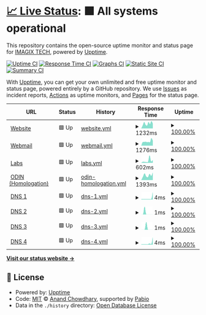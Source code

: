 # [📈 Live Status](https://status.imagix.tech): <!--live status--> **🟩 All systems operational**

This repository contains the open-source uptime monitor and status page for [IMAGIX TECH](https://imagix.tech), powered by [Upptime](https://github.com/upptime/upptime).

[![Uptime CI](https://github.com/imagix-tech/status/workflows/Uptime%20CI/badge.svg)](https://github.com/imagix-tech/status/actions?query=workflow%3A%22Uptime+CI%22)
[![Response Time CI](https://github.com/imagix-tech/status/workflows/Response%20Time%20CI/badge.svg)](https://github.com/imagix-tech/status/actions?query=workflow%3A%22Response+Time+CI%22)
[![Graphs CI](https://github.com/imagix-tech/status/workflows/Graphs%20CI/badge.svg)](https://github.com/imagix-tech/status/actions?query=workflow%3A%22Graphs+CI%22)
[![Static Site CI](https://github.com/imagix-tech/status/workflows/Static%20Site%20CI/badge.svg)](https://github.com/imagix-tech/status/actions?query=workflow%3A%22Static+Site+CI%22)
[![Summary CI](https://github.com/imagix-tech/status/workflows/Summary%20CI/badge.svg)](https://github.com/imagix-tech/status/actions?query=workflow%3A%22Summary+CI%22)

With [Upptime](https://upptime.js.org), you can get your own unlimited and free uptime monitor and status page, powered entirely by a GitHub repository. We use [Issues](https://github.com/imagix-tech/status/issues) as incident reports, [Actions](https://github.com/imagix-tech/status/actions) as uptime monitors, and [Pages](https://status.imagix.tech) for the status page.

<!--start: status pages-->
<!-- This summary is generated by Upptime (https://github.com/upptime/upptime) -->
<!-- Do not edit this manually, your changes will be overwritten -->
<!-- prettier-ignore -->
| URL | Status | History | Response Time | Uptime |
| --- | ------ | ------- | ------------- | ------ |
| <img alt="" src="https://icons.duckduckgo.com/ip3/imagix.tech.ico" height="13"> [Website](https://imagix.tech) | 🟩 Up | [website.yml](https://github.com/imagix-tech/status/commits/HEAD/history/website.yml) | <details><summary><img alt="Response time graph" src="./graphs/website/response-time-week.png" height="20"> 1232ms</summary><br><a href="https://status.imagix.tech/history/website"><img alt="Response time 800" src="https://img.shields.io/endpoint?url=https%3A%2F%2Fraw.githubusercontent.com%2Fimagix-tech%2Fstatus%2FHEAD%2Fapi%2Fwebsite%2Fresponse-time.json"></a><br><a href="https://status.imagix.tech/history/website"><img alt="24-hour response time 1588" src="https://img.shields.io/endpoint?url=https%3A%2F%2Fraw.githubusercontent.com%2Fimagix-tech%2Fstatus%2FHEAD%2Fapi%2Fwebsite%2Fresponse-time-day.json"></a><br><a href="https://status.imagix.tech/history/website"><img alt="7-day response time 1232" src="https://img.shields.io/endpoint?url=https%3A%2F%2Fraw.githubusercontent.com%2Fimagix-tech%2Fstatus%2FHEAD%2Fapi%2Fwebsite%2Fresponse-time-week.json"></a><br><a href="https://status.imagix.tech/history/website"><img alt="30-day response time 1090" src="https://img.shields.io/endpoint?url=https%3A%2F%2Fraw.githubusercontent.com%2Fimagix-tech%2Fstatus%2FHEAD%2Fapi%2Fwebsite%2Fresponse-time-month.json"></a><br><a href="https://status.imagix.tech/history/website"><img alt="1-year response time 800" src="https://img.shields.io/endpoint?url=https%3A%2F%2Fraw.githubusercontent.com%2Fimagix-tech%2Fstatus%2FHEAD%2Fapi%2Fwebsite%2Fresponse-time-year.json"></a></details> | <details><summary><a href="https://status.imagix.tech/history/website">100.00%</a></summary><a href="https://status.imagix.tech/history/website"><img alt="All-time uptime 100.00%" src="https://img.shields.io/endpoint?url=https%3A%2F%2Fraw.githubusercontent.com%2Fimagix-tech%2Fstatus%2FHEAD%2Fapi%2Fwebsite%2Fuptime.json"></a><br><a href="https://status.imagix.tech/history/website"><img alt="24-hour uptime 100.00%" src="https://img.shields.io/endpoint?url=https%3A%2F%2Fraw.githubusercontent.com%2Fimagix-tech%2Fstatus%2FHEAD%2Fapi%2Fwebsite%2Fuptime-day.json"></a><br><a href="https://status.imagix.tech/history/website"><img alt="7-day uptime 100.00%" src="https://img.shields.io/endpoint?url=https%3A%2F%2Fraw.githubusercontent.com%2Fimagix-tech%2Fstatus%2FHEAD%2Fapi%2Fwebsite%2Fuptime-week.json"></a><br><a href="https://status.imagix.tech/history/website"><img alt="30-day uptime 100.00%" src="https://img.shields.io/endpoint?url=https%3A%2F%2Fraw.githubusercontent.com%2Fimagix-tech%2Fstatus%2FHEAD%2Fapi%2Fwebsite%2Fuptime-month.json"></a><br><a href="https://status.imagix.tech/history/website"><img alt="1-year uptime 100.00%" src="https://img.shields.io/endpoint?url=https%3A%2F%2Fraw.githubusercontent.com%2Fimagix-tech%2Fstatus%2FHEAD%2Fapi%2Fwebsite%2Fuptime-year.json"></a></details>
| <img alt="" src="https://icons.duckduckgo.com/ip3/webmail.imagix.tech.ico" height="13"> [Webmail](https://webmail.imagix.tech) | 🟩 Up | [webmail.yml](https://github.com/imagix-tech/status/commits/HEAD/history/webmail.yml) | <details><summary><img alt="Response time graph" src="./graphs/webmail/response-time-week.png" height="20"> 1276ms</summary><br><a href="https://status.imagix.tech/history/webmail"><img alt="Response time 1182" src="https://img.shields.io/endpoint?url=https%3A%2F%2Fraw.githubusercontent.com%2Fimagix-tech%2Fstatus%2FHEAD%2Fapi%2Fwebmail%2Fresponse-time.json"></a><br><a href="https://status.imagix.tech/history/webmail"><img alt="24-hour response time 2018" src="https://img.shields.io/endpoint?url=https%3A%2F%2Fraw.githubusercontent.com%2Fimagix-tech%2Fstatus%2FHEAD%2Fapi%2Fwebmail%2Fresponse-time-day.json"></a><br><a href="https://status.imagix.tech/history/webmail"><img alt="7-day response time 1276" src="https://img.shields.io/endpoint?url=https%3A%2F%2Fraw.githubusercontent.com%2Fimagix-tech%2Fstatus%2FHEAD%2Fapi%2Fwebmail%2Fresponse-time-week.json"></a><br><a href="https://status.imagix.tech/history/webmail"><img alt="30-day response time 1370" src="https://img.shields.io/endpoint?url=https%3A%2F%2Fraw.githubusercontent.com%2Fimagix-tech%2Fstatus%2FHEAD%2Fapi%2Fwebmail%2Fresponse-time-month.json"></a><br><a href="https://status.imagix.tech/history/webmail"><img alt="1-year response time 1182" src="https://img.shields.io/endpoint?url=https%3A%2F%2Fraw.githubusercontent.com%2Fimagix-tech%2Fstatus%2FHEAD%2Fapi%2Fwebmail%2Fresponse-time-year.json"></a></details> | <details><summary><a href="https://status.imagix.tech/history/webmail">100.00%</a></summary><a href="https://status.imagix.tech/history/webmail"><img alt="All-time uptime 100.00%" src="https://img.shields.io/endpoint?url=https%3A%2F%2Fraw.githubusercontent.com%2Fimagix-tech%2Fstatus%2FHEAD%2Fapi%2Fwebmail%2Fuptime.json"></a><br><a href="https://status.imagix.tech/history/webmail"><img alt="24-hour uptime 100.00%" src="https://img.shields.io/endpoint?url=https%3A%2F%2Fraw.githubusercontent.com%2Fimagix-tech%2Fstatus%2FHEAD%2Fapi%2Fwebmail%2Fuptime-day.json"></a><br><a href="https://status.imagix.tech/history/webmail"><img alt="7-day uptime 100.00%" src="https://img.shields.io/endpoint?url=https%3A%2F%2Fraw.githubusercontent.com%2Fimagix-tech%2Fstatus%2FHEAD%2Fapi%2Fwebmail%2Fuptime-week.json"></a><br><a href="https://status.imagix.tech/history/webmail"><img alt="30-day uptime 100.00%" src="https://img.shields.io/endpoint?url=https%3A%2F%2Fraw.githubusercontent.com%2Fimagix-tech%2Fstatus%2FHEAD%2Fapi%2Fwebmail%2Fuptime-month.json"></a><br><a href="https://status.imagix.tech/history/webmail"><img alt="1-year uptime 100.00%" src="https://img.shields.io/endpoint?url=https%3A%2F%2Fraw.githubusercontent.com%2Fimagix-tech%2Fstatus%2FHEAD%2Fapi%2Fwebmail%2Fuptime-year.json"></a></details>
| <img alt="" src="https://icons.duckduckgo.com/ip3/labs.imagix.tech.ico" height="13"> [Labs](http://labs.imagix.tech:8080) | 🟩 Up | [labs.yml](https://github.com/imagix-tech/status/commits/HEAD/history/labs.yml) | <details><summary><img alt="Response time graph" src="./graphs/labs/response-time-week.png" height="20"> 602ms</summary><br><a href="https://status.imagix.tech/history/labs"><img alt="Response time 268" src="https://img.shields.io/endpoint?url=https%3A%2F%2Fraw.githubusercontent.com%2Fimagix-tech%2Fstatus%2FHEAD%2Fapi%2Flabs%2Fresponse-time.json"></a><br><a href="https://status.imagix.tech/history/labs"><img alt="24-hour response time 954" src="https://img.shields.io/endpoint?url=https%3A%2F%2Fraw.githubusercontent.com%2Fimagix-tech%2Fstatus%2FHEAD%2Fapi%2Flabs%2Fresponse-time-day.json"></a><br><a href="https://status.imagix.tech/history/labs"><img alt="7-day response time 602" src="https://img.shields.io/endpoint?url=https%3A%2F%2Fraw.githubusercontent.com%2Fimagix-tech%2Fstatus%2FHEAD%2Fapi%2Flabs%2Fresponse-time-week.json"></a><br><a href="https://status.imagix.tech/history/labs"><img alt="30-day response time 680" src="https://img.shields.io/endpoint?url=https%3A%2F%2Fraw.githubusercontent.com%2Fimagix-tech%2Fstatus%2FHEAD%2Fapi%2Flabs%2Fresponse-time-month.json"></a><br><a href="https://status.imagix.tech/history/labs"><img alt="1-year response time 268" src="https://img.shields.io/endpoint?url=https%3A%2F%2Fraw.githubusercontent.com%2Fimagix-tech%2Fstatus%2FHEAD%2Fapi%2Flabs%2Fresponse-time-year.json"></a></details> | <details><summary><a href="https://status.imagix.tech/history/labs">100.00%</a></summary><a href="https://status.imagix.tech/history/labs"><img alt="All-time uptime 100.00%" src="https://img.shields.io/endpoint?url=https%3A%2F%2Fraw.githubusercontent.com%2Fimagix-tech%2Fstatus%2FHEAD%2Fapi%2Flabs%2Fuptime.json"></a><br><a href="https://status.imagix.tech/history/labs"><img alt="24-hour uptime 100.00%" src="https://img.shields.io/endpoint?url=https%3A%2F%2Fraw.githubusercontent.com%2Fimagix-tech%2Fstatus%2FHEAD%2Fapi%2Flabs%2Fuptime-day.json"></a><br><a href="https://status.imagix.tech/history/labs"><img alt="7-day uptime 100.00%" src="https://img.shields.io/endpoint?url=https%3A%2F%2Fraw.githubusercontent.com%2Fimagix-tech%2Fstatus%2FHEAD%2Fapi%2Flabs%2Fuptime-week.json"></a><br><a href="https://status.imagix.tech/history/labs"><img alt="30-day uptime 100.00%" src="https://img.shields.io/endpoint?url=https%3A%2F%2Fraw.githubusercontent.com%2Fimagix-tech%2Fstatus%2FHEAD%2Fapi%2Flabs%2Fuptime-month.json"></a><br><a href="https://status.imagix.tech/history/labs"><img alt="1-year uptime 100.00%" src="https://img.shields.io/endpoint?url=https%3A%2F%2Fraw.githubusercontent.com%2Fimagix-tech%2Fstatus%2FHEAD%2Fapi%2Flabs%2Fuptime-year.json"></a></details>
| <img alt="" src="https://icons.duckduckgo.com/ip3/h-odin.imagix.tech.ico" height="13"> [ODIN (Homologation)](https://h-odin.imagix.tech) | 🟩 Up | [odin-homologation.yml](https://github.com/imagix-tech/status/commits/HEAD/history/odin-homologation.yml) | <details><summary><img alt="Response time graph" src="./graphs/odin-homologation/response-time-week.png" height="20"> 1393ms</summary><br><a href="https://status.imagix.tech/history/odin-homologation"><img alt="Response time 1301" src="https://img.shields.io/endpoint?url=https%3A%2F%2Fraw.githubusercontent.com%2Fimagix-tech%2Fstatus%2FHEAD%2Fapi%2Fodin-homologation%2Fresponse-time.json"></a><br><a href="https://status.imagix.tech/history/odin-homologation"><img alt="24-hour response time 1805" src="https://img.shields.io/endpoint?url=https%3A%2F%2Fraw.githubusercontent.com%2Fimagix-tech%2Fstatus%2FHEAD%2Fapi%2Fodin-homologation%2Fresponse-time-day.json"></a><br><a href="https://status.imagix.tech/history/odin-homologation"><img alt="7-day response time 1393" src="https://img.shields.io/endpoint?url=https%3A%2F%2Fraw.githubusercontent.com%2Fimagix-tech%2Fstatus%2FHEAD%2Fapi%2Fodin-homologation%2Fresponse-time-week.json"></a><br><a href="https://status.imagix.tech/history/odin-homologation"><img alt="30-day response time 1365" src="https://img.shields.io/endpoint?url=https%3A%2F%2Fraw.githubusercontent.com%2Fimagix-tech%2Fstatus%2FHEAD%2Fapi%2Fodin-homologation%2Fresponse-time-month.json"></a><br><a href="https://status.imagix.tech/history/odin-homologation"><img alt="1-year response time 1301" src="https://img.shields.io/endpoint?url=https%3A%2F%2Fraw.githubusercontent.com%2Fimagix-tech%2Fstatus%2FHEAD%2Fapi%2Fodin-homologation%2Fresponse-time-year.json"></a></details> | <details><summary><a href="https://status.imagix.tech/history/odin-homologation">100.00%</a></summary><a href="https://status.imagix.tech/history/odin-homologation"><img alt="All-time uptime 100.00%" src="https://img.shields.io/endpoint?url=https%3A%2F%2Fraw.githubusercontent.com%2Fimagix-tech%2Fstatus%2FHEAD%2Fapi%2Fodin-homologation%2Fuptime.json"></a><br><a href="https://status.imagix.tech/history/odin-homologation"><img alt="24-hour uptime 100.00%" src="https://img.shields.io/endpoint?url=https%3A%2F%2Fraw.githubusercontent.com%2Fimagix-tech%2Fstatus%2FHEAD%2Fapi%2Fodin-homologation%2Fuptime-day.json"></a><br><a href="https://status.imagix.tech/history/odin-homologation"><img alt="7-day uptime 100.00%" src="https://img.shields.io/endpoint?url=https%3A%2F%2Fraw.githubusercontent.com%2Fimagix-tech%2Fstatus%2FHEAD%2Fapi%2Fodin-homologation%2Fuptime-week.json"></a><br><a href="https://status.imagix.tech/history/odin-homologation"><img alt="30-day uptime 100.00%" src="https://img.shields.io/endpoint?url=https%3A%2F%2Fraw.githubusercontent.com%2Fimagix-tech%2Fstatus%2FHEAD%2Fapi%2Fodin-homologation%2Fuptime-month.json"></a><br><a href="https://status.imagix.tech/history/odin-homologation"><img alt="1-year uptime 100.00%" src="https://img.shields.io/endpoint?url=https%3A%2F%2Fraw.githubusercontent.com%2Fimagix-tech%2Fstatus%2FHEAD%2Fapi%2Fodin-homologation%2Fuptime-year.json"></a></details>
| <img alt="" src="https://icons.duckduckgo.com/ip3/null.ico" height="13"> [DNS 1](ns1-07.azure-dns.com) | 🟩 Up | [dns-1.yml](https://github.com/imagix-tech/status/commits/HEAD/history/dns-1.yml) | <details><summary><img alt="Response time graph" src="./graphs/dns-1/response-time-week.png" height="20"> 4ms</summary><br><a href="https://status.imagix.tech/history/dns-1"><img alt="Response time 4" src="https://img.shields.io/endpoint?url=https%3A%2F%2Fraw.githubusercontent.com%2Fimagix-tech%2Fstatus%2FHEAD%2Fapi%2Fdns-1%2Fresponse-time.json"></a><br><a href="https://status.imagix.tech/history/dns-1"><img alt="24-hour response time 1" src="https://img.shields.io/endpoint?url=https%3A%2F%2Fraw.githubusercontent.com%2Fimagix-tech%2Fstatus%2FHEAD%2Fapi%2Fdns-1%2Fresponse-time-day.json"></a><br><a href="https://status.imagix.tech/history/dns-1"><img alt="7-day response time 4" src="https://img.shields.io/endpoint?url=https%3A%2F%2Fraw.githubusercontent.com%2Fimagix-tech%2Fstatus%2FHEAD%2Fapi%2Fdns-1%2Fresponse-time-week.json"></a><br><a href="https://status.imagix.tech/history/dns-1"><img alt="30-day response time 3" src="https://img.shields.io/endpoint?url=https%3A%2F%2Fraw.githubusercontent.com%2Fimagix-tech%2Fstatus%2FHEAD%2Fapi%2Fdns-1%2Fresponse-time-month.json"></a><br><a href="https://status.imagix.tech/history/dns-1"><img alt="1-year response time 4" src="https://img.shields.io/endpoint?url=https%3A%2F%2Fraw.githubusercontent.com%2Fimagix-tech%2Fstatus%2FHEAD%2Fapi%2Fdns-1%2Fresponse-time-year.json"></a></details> | <details><summary><a href="https://status.imagix.tech/history/dns-1">100.00%</a></summary><a href="https://status.imagix.tech/history/dns-1"><img alt="All-time uptime 100.00%" src="https://img.shields.io/endpoint?url=https%3A%2F%2Fraw.githubusercontent.com%2Fimagix-tech%2Fstatus%2FHEAD%2Fapi%2Fdns-1%2Fuptime.json"></a><br><a href="https://status.imagix.tech/history/dns-1"><img alt="24-hour uptime 100.00%" src="https://img.shields.io/endpoint?url=https%3A%2F%2Fraw.githubusercontent.com%2Fimagix-tech%2Fstatus%2FHEAD%2Fapi%2Fdns-1%2Fuptime-day.json"></a><br><a href="https://status.imagix.tech/history/dns-1"><img alt="7-day uptime 100.00%" src="https://img.shields.io/endpoint?url=https%3A%2F%2Fraw.githubusercontent.com%2Fimagix-tech%2Fstatus%2FHEAD%2Fapi%2Fdns-1%2Fuptime-week.json"></a><br><a href="https://status.imagix.tech/history/dns-1"><img alt="30-day uptime 100.00%" src="https://img.shields.io/endpoint?url=https%3A%2F%2Fraw.githubusercontent.com%2Fimagix-tech%2Fstatus%2FHEAD%2Fapi%2Fdns-1%2Fuptime-month.json"></a><br><a href="https://status.imagix.tech/history/dns-1"><img alt="1-year uptime 100.00%" src="https://img.shields.io/endpoint?url=https%3A%2F%2Fraw.githubusercontent.com%2Fimagix-tech%2Fstatus%2FHEAD%2Fapi%2Fdns-1%2Fuptime-year.json"></a></details>
| <img alt="" src="https://icons.duckduckgo.com/ip3/null.ico" height="13"> [DNS 2](ns2-07.azure-dns.net) | 🟩 Up | [dns-2.yml](https://github.com/imagix-tech/status/commits/HEAD/history/dns-2.yml) | <details><summary><img alt="Response time graph" src="./graphs/dns-2/response-time-week.png" height="20"> 1ms</summary><br><a href="https://status.imagix.tech/history/dns-2"><img alt="Response time 1" src="https://img.shields.io/endpoint?url=https%3A%2F%2Fraw.githubusercontent.com%2Fimagix-tech%2Fstatus%2FHEAD%2Fapi%2Fdns-2%2Fresponse-time.json"></a><br><a href="https://status.imagix.tech/history/dns-2"><img alt="24-hour response time 1" src="https://img.shields.io/endpoint?url=https%3A%2F%2Fraw.githubusercontent.com%2Fimagix-tech%2Fstatus%2FHEAD%2Fapi%2Fdns-2%2Fresponse-time-day.json"></a><br><a href="https://status.imagix.tech/history/dns-2"><img alt="7-day response time 1" src="https://img.shields.io/endpoint?url=https%3A%2F%2Fraw.githubusercontent.com%2Fimagix-tech%2Fstatus%2FHEAD%2Fapi%2Fdns-2%2Fresponse-time-week.json"></a><br><a href="https://status.imagix.tech/history/dns-2"><img alt="30-day response time 1" src="https://img.shields.io/endpoint?url=https%3A%2F%2Fraw.githubusercontent.com%2Fimagix-tech%2Fstatus%2FHEAD%2Fapi%2Fdns-2%2Fresponse-time-month.json"></a><br><a href="https://status.imagix.tech/history/dns-2"><img alt="1-year response time 1" src="https://img.shields.io/endpoint?url=https%3A%2F%2Fraw.githubusercontent.com%2Fimagix-tech%2Fstatus%2FHEAD%2Fapi%2Fdns-2%2Fresponse-time-year.json"></a></details> | <details><summary><a href="https://status.imagix.tech/history/dns-2">100.00%</a></summary><a href="https://status.imagix.tech/history/dns-2"><img alt="All-time uptime 100.00%" src="https://img.shields.io/endpoint?url=https%3A%2F%2Fraw.githubusercontent.com%2Fimagix-tech%2Fstatus%2FHEAD%2Fapi%2Fdns-2%2Fuptime.json"></a><br><a href="https://status.imagix.tech/history/dns-2"><img alt="24-hour uptime 100.00%" src="https://img.shields.io/endpoint?url=https%3A%2F%2Fraw.githubusercontent.com%2Fimagix-tech%2Fstatus%2FHEAD%2Fapi%2Fdns-2%2Fuptime-day.json"></a><br><a href="https://status.imagix.tech/history/dns-2"><img alt="7-day uptime 100.00%" src="https://img.shields.io/endpoint?url=https%3A%2F%2Fraw.githubusercontent.com%2Fimagix-tech%2Fstatus%2FHEAD%2Fapi%2Fdns-2%2Fuptime-week.json"></a><br><a href="https://status.imagix.tech/history/dns-2"><img alt="30-day uptime 100.00%" src="https://img.shields.io/endpoint?url=https%3A%2F%2Fraw.githubusercontent.com%2Fimagix-tech%2Fstatus%2FHEAD%2Fapi%2Fdns-2%2Fuptime-month.json"></a><br><a href="https://status.imagix.tech/history/dns-2"><img alt="1-year uptime 100.00%" src="https://img.shields.io/endpoint?url=https%3A%2F%2Fraw.githubusercontent.com%2Fimagix-tech%2Fstatus%2FHEAD%2Fapi%2Fdns-2%2Fuptime-year.json"></a></details>
| <img alt="" src="https://icons.duckduckgo.com/ip3/null.ico" height="13"> [DNS 3](ns3-07.azure-dns.org) | 🟩 Up | [dns-3.yml](https://github.com/imagix-tech/status/commits/HEAD/history/dns-3.yml) | <details><summary><img alt="Response time graph" src="./graphs/dns-3/response-time-week.png" height="20"> 1ms</summary><br><a href="https://status.imagix.tech/history/dns-3"><img alt="Response time 2" src="https://img.shields.io/endpoint?url=https%3A%2F%2Fraw.githubusercontent.com%2Fimagix-tech%2Fstatus%2FHEAD%2Fapi%2Fdns-3%2Fresponse-time.json"></a><br><a href="https://status.imagix.tech/history/dns-3"><img alt="24-hour response time 1" src="https://img.shields.io/endpoint?url=https%3A%2F%2Fraw.githubusercontent.com%2Fimagix-tech%2Fstatus%2FHEAD%2Fapi%2Fdns-3%2Fresponse-time-day.json"></a><br><a href="https://status.imagix.tech/history/dns-3"><img alt="7-day response time 1" src="https://img.shields.io/endpoint?url=https%3A%2F%2Fraw.githubusercontent.com%2Fimagix-tech%2Fstatus%2FHEAD%2Fapi%2Fdns-3%2Fresponse-time-week.json"></a><br><a href="https://status.imagix.tech/history/dns-3"><img alt="30-day response time 1" src="https://img.shields.io/endpoint?url=https%3A%2F%2Fraw.githubusercontent.com%2Fimagix-tech%2Fstatus%2FHEAD%2Fapi%2Fdns-3%2Fresponse-time-month.json"></a><br><a href="https://status.imagix.tech/history/dns-3"><img alt="1-year response time 2" src="https://img.shields.io/endpoint?url=https%3A%2F%2Fraw.githubusercontent.com%2Fimagix-tech%2Fstatus%2FHEAD%2Fapi%2Fdns-3%2Fresponse-time-year.json"></a></details> | <details><summary><a href="https://status.imagix.tech/history/dns-3">100.00%</a></summary><a href="https://status.imagix.tech/history/dns-3"><img alt="All-time uptime 100.00%" src="https://img.shields.io/endpoint?url=https%3A%2F%2Fraw.githubusercontent.com%2Fimagix-tech%2Fstatus%2FHEAD%2Fapi%2Fdns-3%2Fuptime.json"></a><br><a href="https://status.imagix.tech/history/dns-3"><img alt="24-hour uptime 100.00%" src="https://img.shields.io/endpoint?url=https%3A%2F%2Fraw.githubusercontent.com%2Fimagix-tech%2Fstatus%2FHEAD%2Fapi%2Fdns-3%2Fuptime-day.json"></a><br><a href="https://status.imagix.tech/history/dns-3"><img alt="7-day uptime 100.00%" src="https://img.shields.io/endpoint?url=https%3A%2F%2Fraw.githubusercontent.com%2Fimagix-tech%2Fstatus%2FHEAD%2Fapi%2Fdns-3%2Fuptime-week.json"></a><br><a href="https://status.imagix.tech/history/dns-3"><img alt="30-day uptime 100.00%" src="https://img.shields.io/endpoint?url=https%3A%2F%2Fraw.githubusercontent.com%2Fimagix-tech%2Fstatus%2FHEAD%2Fapi%2Fdns-3%2Fuptime-month.json"></a><br><a href="https://status.imagix.tech/history/dns-3"><img alt="1-year uptime 100.00%" src="https://img.shields.io/endpoint?url=https%3A%2F%2Fraw.githubusercontent.com%2Fimagix-tech%2Fstatus%2FHEAD%2Fapi%2Fdns-3%2Fuptime-year.json"></a></details>
| <img alt="" src="https://icons.duckduckgo.com/ip3/null.ico" height="13"> [DNS 4](ns4-07.azure-dns.info) | 🟩 Up | [dns-4.yml](https://github.com/imagix-tech/status/commits/HEAD/history/dns-4.yml) | <details><summary><img alt="Response time graph" src="./graphs/dns-4/response-time-week.png" height="20"> 4ms</summary><br><a href="https://status.imagix.tech/history/dns-4"><img alt="Response time 4" src="https://img.shields.io/endpoint?url=https%3A%2F%2Fraw.githubusercontent.com%2Fimagix-tech%2Fstatus%2FHEAD%2Fapi%2Fdns-4%2Fresponse-time.json"></a><br><a href="https://status.imagix.tech/history/dns-4"><img alt="24-hour response time 1" src="https://img.shields.io/endpoint?url=https%3A%2F%2Fraw.githubusercontent.com%2Fimagix-tech%2Fstatus%2FHEAD%2Fapi%2Fdns-4%2Fresponse-time-day.json"></a><br><a href="https://status.imagix.tech/history/dns-4"><img alt="7-day response time 4" src="https://img.shields.io/endpoint?url=https%3A%2F%2Fraw.githubusercontent.com%2Fimagix-tech%2Fstatus%2FHEAD%2Fapi%2Fdns-4%2Fresponse-time-week.json"></a><br><a href="https://status.imagix.tech/history/dns-4"><img alt="30-day response time 3" src="https://img.shields.io/endpoint?url=https%3A%2F%2Fraw.githubusercontent.com%2Fimagix-tech%2Fstatus%2FHEAD%2Fapi%2Fdns-4%2Fresponse-time-month.json"></a><br><a href="https://status.imagix.tech/history/dns-4"><img alt="1-year response time 4" src="https://img.shields.io/endpoint?url=https%3A%2F%2Fraw.githubusercontent.com%2Fimagix-tech%2Fstatus%2FHEAD%2Fapi%2Fdns-4%2Fresponse-time-year.json"></a></details> | <details><summary><a href="https://status.imagix.tech/history/dns-4">100.00%</a></summary><a href="https://status.imagix.tech/history/dns-4"><img alt="All-time uptime 100.00%" src="https://img.shields.io/endpoint?url=https%3A%2F%2Fraw.githubusercontent.com%2Fimagix-tech%2Fstatus%2FHEAD%2Fapi%2Fdns-4%2Fuptime.json"></a><br><a href="https://status.imagix.tech/history/dns-4"><img alt="24-hour uptime 100.00%" src="https://img.shields.io/endpoint?url=https%3A%2F%2Fraw.githubusercontent.com%2Fimagix-tech%2Fstatus%2FHEAD%2Fapi%2Fdns-4%2Fuptime-day.json"></a><br><a href="https://status.imagix.tech/history/dns-4"><img alt="7-day uptime 100.00%" src="https://img.shields.io/endpoint?url=https%3A%2F%2Fraw.githubusercontent.com%2Fimagix-tech%2Fstatus%2FHEAD%2Fapi%2Fdns-4%2Fuptime-week.json"></a><br><a href="https://status.imagix.tech/history/dns-4"><img alt="30-day uptime 100.00%" src="https://img.shields.io/endpoint?url=https%3A%2F%2Fraw.githubusercontent.com%2Fimagix-tech%2Fstatus%2FHEAD%2Fapi%2Fdns-4%2Fuptime-month.json"></a><br><a href="https://status.imagix.tech/history/dns-4"><img alt="1-year uptime 100.00%" src="https://img.shields.io/endpoint?url=https%3A%2F%2Fraw.githubusercontent.com%2Fimagix-tech%2Fstatus%2FHEAD%2Fapi%2Fdns-4%2Fuptime-year.json"></a></details>

<!--end: status pages-->

[**Visit our status website →**](https://status.imagix.tech)

## 📄 License

- Powered by: [Upptime](https://github.com/upptime/upptime)
- Code: [MIT](./LICENSE) © [Anand Chowdhary](https://anandchowdhary.com), supported by [Pabio](https://pabio.com)
- Data in the `./history` directory: [Open Database License](https://opendatacommons.org/licenses/odbl/1-0/)

